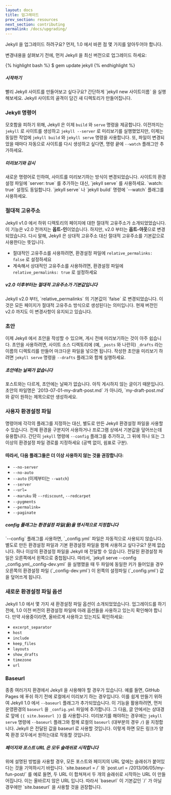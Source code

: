 ```yaml
---
layout: docs
title: 업그레이드
prev_section: resources
next_section: contributing
permalink: /docs/upgrading/
---
```


Jekyll 을 업그레이드 하려구요? 먼저, 1.0 에서 바뀐 점 몇 가지를 알아두어야 합니다.

변경내용을 살펴보기 전에, 먼저 Jekyll 을 최신 버전으로 업그레이드 하세요:

{% highlight bash %}
$ gem update jekyll
{% endhighlight %}

<div class="note feature">
  <h5 markdown="1">시작하기</h5>
  <p markdown="1">빨리 Jekyll 사이트를 만들어보고 싶다구요? 간단하게 `jekyll new 사이트이름` 을 실행해보세요. Jekyll 사이트의 골격이 담긴 새 디렉토리가 만들어집니다.</p>
</div>

### Jekyll 명령어

모호함을 피하기 위해, Jekyll 은 이제 `build` 와 `serve` 명령을 제공합니다. 이전까지는 `jekyll` 로 사이트를 생성하고 `jekyll --server` 로 미리보기를 실행했었지만, 이제는 동일한 작업에 `jekyll build` 와 `jekyll serve` 명령을 사용합니다. 또, 파일이 변경되었을 때마다 자동으로 사이트를 다시 생성하고 싶다면, 명령 끝에 `--watch` 플래그만 추가하세요.

<div class="note info">
  <h5>미리보기와 감시</h5>
  <p markdown="1">새로운 명령어로 인하여, 사이트를 미리보기하는 방식이 변경되었습니다. 사이트의 환경설정 파일에 `server: true` 를 추가하는 대신, `jekyll serve` 를 사용하세요. `watch: true` 설정도 동일합니다. `jekyll serve` 나 `jekyll build` 명령에 `--watch` 플래그를 사용하세요.</p>
</div>

### 절대적 고유주소

Jekyll v1.0 에서 하위 디렉토리의 페이지에 대한 절대적 고유주소가 소개되었었습니다. 이 기능은 v2.0 전까지는 **옵트-인**이었습니다. 하지만, v2.0 부터는 **옵트-아웃**으로 변경되었습니다. 다시 말해, Jekyll 은 상대적 고유주소 대신 절대적 고유주소를 기본값으로 사용한다는 뜻입니다.

* 절대적인 고유주소를 사용하려면, 환경설정 파일에 `relative_permalinks: false` 로 설정하세요
* 계속해서 상대적인 고유주소를 사용하려면, 환경설정 파일에 `relative_permalinks: true` 로 설정하세요

<div class="note warning" id="absolute-permalinks-warning">
  <h5 markdown="1">v2.0 이후부터는 절대적 고유주소가 기본값입니다</h5>
  <p markdown="1">
    Jekyll v2.0 부터, `relative_permalinks` 의 기본값이 `false` 로 변경되었습니다. 이것은 모든 페이지가 절대적 고유주소 방식으로 생성된다는 의미입니다. 현재 버전인 v2.0 까지도 이 변경사항이 유지되고 있습니다.
  </p>
</div>

### 초안

이제 Jekyll 에서 초안을 작성할 수 있으며, 게시 전에 미리보기하는 것이 아주 쉽습니다. 초안을 사용하려면, 사이트 소스 디렉토리에 (예, `_posts` 와 나란히) `_drafts` 라는 이름의 디렉토리를 만들어 마크다운 파일을 넣으면 됩니다. 작성한 초안을 미리보기 하려면 `jekyll serve` 명령을 `--drafts` 플래그와 함께 실행하세요.

<div class="note info">
  <h5 markdown="1">초안에는 날짜가 없습니다</h5>
  <p markdown="1">
    포스트와는 다르게, 초안에는 날짜가 없습니다. 아직 게시하지 않는 글이기 때문입니다. 초안의 파일명은 `2013-07-01-my-draft-post.md` 가 아니라, `my-draft-post.md` 와 같이 원하는 제목으로만 생성하세요.</p>
</div>

### 사용자 환경설정 파일

명령어에 각각의 플래그를 지정하는 대신, 별도로 만든 Jekyll 환경설정 파일을 사용할 수 있습니다. 전체 환경을 구분지어 사용하거나 프로그램 상에서 기본값을 덮어쓰는데 유용합니다. 간단히 `jekyll` 명령에 `--config` 플래그를 추가하고, 그 뒤에 하나 또는 그 이상의 환경설정 파일 경로를 지정하세요 (공백 없이, 쉼표로 구분).

#### 따라서, 다음 플래그들은 더 이상 사용하지 않는 것을 권장합니다:

* `--no-server`
* `--no-auto`
* `--auto` (이제부터는 `--watch`)
* `--server`
* `--url=`
* `--maruku` 와 `--rdiscount`, `--redcarpet`
* `--pygments`
* `--permalink=`
* `--paginate`

<div class="note info">
  <h5>config 플래그는 환경설정 파일(들)을 명시적으로 지정합니다</h5>
  <p markdown="1">`--config` 플래그를 사용하면, `_config.yml` 파일은 자동적으로 사용되지 않습니다. 별도로 만든 환경설정 파일과 기본 환경설정 파일을 함께 사용하고 싶다구요? 문제 없습니다. 하나 이상의 환경설정 파일을 Jekyll 에 전달할 수 있습니다. 전달된 환경설정 파일은 오른쪽에서 왼쪽으로 중첩됩니다. 따라서, `jekyll serve --config _config.yml,_config-dev.yml` 을 실행했을 때 두 파일에 동일한 키가 들어있을 경우 오른쪽의 환경설정 파일 (`_config-dev.yml`) 이 왼쪽의 설정파일 (`_config.yml`) 값을 덮어쓰게 됩니다.</p>
</div>

### 새로운 환경설정 파일 옵션

Jekyll 1.0 에서 몇 가지 새 환경설정 파일 옵션이 소개되었었습니다. 업그레이드를 하기 전에, 1.0 이전 버전의 환경설정 파일에 아래 옵션들을 사용하고 있는지 확인해야 합니다. 만약 사용중이라면, 올바르게 사용하고 있는지도 확인하세요:

* `excerpt_separator`
* `host`
* `include`
* `keep_files`
* `layouts`
* `show_drafts`
* `timezone`
* `url`

### Baseurl

종종 여러가지 환경에서 Jekyll 을 사용해야 할 경우가 있습니다. 예를 들면, GitHub Pages 에 푸쉬 하기 전에 로컬에서 미리보기 하는 경우입니다. 이를 쉽게 만들기 위하여 Jekyll 1.0 에서 `--baseurl` 플래그가 추가되었습니다. 이 기능을 활용하려면, 먼저 운영환경의 `baseurl` 을 `_config.yml` 파일에 추가합니다. 그 다음, 글 안에서는 상대경로 앞에 `{{ site.baseurl }}` 를 사용합니다. 미리보기를 해야하는 경우에는 `jekyll serve` 명령에 `--baseurl` 플래그와 함께 로컬의 `baseurl` (대부분의 경우 `/`) 을 지정합니다. Jekyll 은 전달된 값을 baseurl 로 사용할 것입니다. 이렇게 하면 모든 링크가 양쪽 환경 모두에서 원하는대로 작동할 것입니다.


<div class="note warning">
  <h5 markdown="1">페이지와 포스트 URL 은 모두 슬래쉬로 시작합니다</h5>
  <p markdown="1">위에 설명된 방법을 사용할 경우, 모든 포스트와 페이지의 URL 앞에는 슬래쉬가 붙어있다는 것을 기억하시기 바랍니다. `site.baseurl = /` 와 `post.url = /2013/06/05/my-fun-post/` 를 예로 들면, 두 URL 이 합쳐져서 두 개의 슬래쉬로 시작하는 URL 이 만들어집니다. 이는 올바르지 않은 URL 입니다. 따라서 `baseurl` 이 기본값인 `/` 가 아닐 경우에만 `site.baseurl` 을 사용할 것을 권장합니다.</p>
</div>
